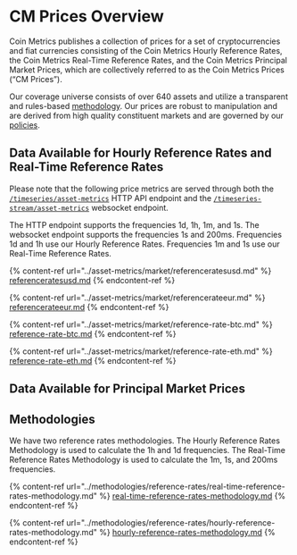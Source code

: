 # CM Prices Overview

Coin Metrics publishes a collection of prices for a set of cryptocurrencies and fiat currencies consisting of the Coin Metrics Hourly Reference Rates, the Coin Metrics Real-Time Reference Rates, and the Coin Metrics Principal Market Prices, which are collectively referred to as the Coin Metrics Prices (“CM Prices”).

Our coverage universe consists of over 640 assets and utilize a transparent and rules-based [methodology](methodologies/coin-metrics-prices-methodology.md). Our prices are robust to manipulation and are derived from high quality constituent markets and are governed by our [policies](methodologies/coin-metrics-prices-policies.md).

## Data Available for Hourly Reference Rates and Real-Time Reference Rates

Please note that the following price metrics are served through both the [`/timeseries/asset-metrics`](https://docs.coinmetrics.io/api/v4#operation/getTimeseriesAssetMetrics) HTTP API endpoint and the [`/timeseries-stream/asset-metrics`](https://docs.coinmetrics.io/api/v4#operation/getTimeseriesStreamAssetMetrics) websocket endpoint.&#x20;

The HTTP endpoint supports the frequencies 1d, 1h, 1m, and 1s. The websocket endpoint supports the frequencies 1s and 200ms. Frequencies 1d and 1h use our Hourly Reference Rates. Frequencies 1m and 1s use our Real-Time Reference Rates.

{% content-ref url="../asset-metrics/market/referenceratesusd.md" %}
[referenceratesusd.md](../asset-metrics/market/referenceratesusd.md)
{% endcontent-ref %}

{% content-ref url="../asset-metrics/market/referencerateeur.md" %}
[referencerateeur.md](../asset-metrics/market/referencerateeur.md)
{% endcontent-ref %}

{% content-ref url="../asset-metrics/market/reference-rate-btc.md" %}
[reference-rate-btc.md](../asset-metrics/market/reference-rate-btc.md)
{% endcontent-ref %}

{% content-ref url="../asset-metrics/market/reference-rate-eth.md" %}
[reference-rate-eth.md](../asset-metrics/market/reference-rate-eth.md)
{% endcontent-ref %}

## Data Available for Principal Market Prices



## Methodologies

We have two reference rates methodologies. The Hourly Reference Rates Methodology is used to calculate the 1h and 1d frequencies. The Real-Time Reference Rates Methodology is used to calculate the 1m, 1s, and 200ms frequencies.

{% content-ref url="../methodologies/reference-rates/real-time-reference-rates-methodology.md" %}
[real-time-reference-rates-methodology.md](../methodologies/reference-rates/real-time-reference-rates-methodology.md)
{% endcontent-ref %}

{% content-ref url="../methodologies/reference-rates/hourly-reference-rates-methodology.md" %}
[hourly-reference-rates-methodology.md](../methodologies/reference-rates/hourly-reference-rates-methodology.md)
{% endcontent-ref %}
